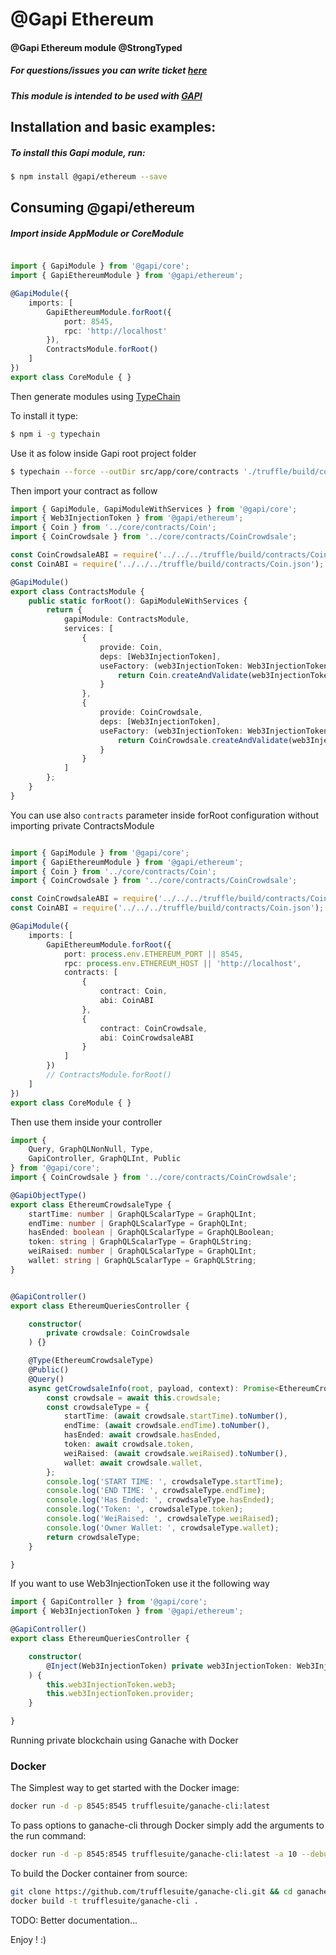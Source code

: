 # @Gapi Ethereum

#### @Gapi Ethereum module @StrongTyped

##### For questions/issues you can write ticket [here](http://gitlab.youvolio.com/gapi/ethereum/issues)
##### This module is intended to be used with [GAPI](https://github.com/Stradivario/gapi)

## Installation and basic examples:
##### To install this Gapi module, run:

```bash
$ npm install @gapi/ethereum --save
```

## Consuming @gapi/ethereum

##### Import inside AppModule or CoreModule
```typescript

import { GapiModule } from '@gapi/core';
import { GapiEthereumModule } from '@gapi/ethereum';

@GapiModule({
    imports: [
        GapiEthereumModule.forRoot({
            port: 8545,
            rpc: 'http://localhost'
        }),
        ContractsModule.forRoot()
    ]
})
export class CoreModule { }
```

Then generate modules using [TypeChain](https://github.com/Neufund/TypeChain)

To install it type:

```bash
$ npm i -g typechain
```

Use it as folow inside Gapi root project folder
```bash
$ typechain --force --outDir src/app/core/contracts './truffle/build/contracts/*.json'
```

Then import your contract as follow
```typescript
import { GapiModule, GapiModuleWithServices } from '@gapi/core';
import { Web3InjectionToken } from '@gapi/ethereum';
import { Coin } from '../core/contracts/Coin';
import { CoinCrowdsale } from '../core/contracts/CoinCrowdsale';

const CoinCrowdsaleABI = require('../../../truffle/build/contracts/CoinCrowdsale.json');
const CoinABI = require('../../../truffle/build/contracts/Coin.json');

@GapiModule()
export class ContractsModule {
    public static forRoot(): GapiModuleWithServices {
        return {
            gapiModule: ContractsModule,
            services: [
                {
                    provide: Coin,
                    deps: [Web3InjectionToken],
                    useFactory: (web3InjectionToken: Web3InjectionToken) => {
                        return Coin.createAndValidate(web3InjectionToken.web3, CoinABI.networks[Object.keys(CoinABI.networks)[0]].address);
                    }
                },
                {
                    provide: CoinCrowdsale,
                    deps: [Web3InjectionToken],
                    useFactory: (web3InjectionToken: Web3InjectionToken) => {
                        return CoinCrowdsale.createAndValidate(web3InjectionToken.web3, CoinCrowdsaleABI.networks[Object.keys(CoinCrowdsaleABI.networks)[0]].address);
                    }
                }
            ]
        };
    }
}

```

You can use also `contracts` parameter inside forRoot configuration without importing private ContractsModule
```typescript

import { GapiModule } from '@gapi/core';
import { GapiEthereumModule } from '@gapi/ethereum';
import { Coin } from '../core/contracts/Coin';
import { CoinCrowdsale } from '../core/contracts/CoinCrowdsale';

const CoinCrowdsaleABI = require('../../../truffle/build/contracts/CoinCrowdsale.json');
const CoinABI = require('../../../truffle/build/contracts/Coin.json');

@GapiModule({
    imports: [
        GapiEthereumModule.forRoot({
            port: process.env.ETHEREUM_PORT || 8545,
            rpc: process.env.ETHEREUM_HOST || 'http://localhost',
            contracts: [
                {
                    contract: Coin,
                    abi: CoinABI
                },
                {
                    contract: CoinCrowdsale,
                    abi: CoinCrowdsaleABI
                }
            ]
        })
        // ContractsModule.forRoot()
    ]
})
export class CoreModule { }
```


Then use them inside your controller
```typescript
import {
    Query, GraphQLNonNull, Type,
    GapiController, GraphQLInt, Public
} from '@gapi/core';
import { CoinCrowdsale } from '../core/contracts/CoinCrowdsale';

@GapiObjectType()
export class EthereumCrowdsaleType {
    startTime: number | GraphQLScalarType = GraphQLInt;
    endTime: number | GraphQLScalarType = GraphQLInt;
    hasEnded: boolean | GraphQLScalarType = GraphQLBoolean;
    token: string | GraphQLScalarType = GraphQLString;
    weiRaised: number | GraphQLScalarType = GraphQLInt;
    wallet: string | GraphQLScalarType = GraphQLString;
}


@GapiController()
export class EthereumQueriesController {

    constructor(
        private crowdsale: CoinCrowdsale
    ) {}

    @Type(EthereumCrowdsaleType)
    @Public()
    @Query()
    async getCrowdsaleInfo(root, payload, context): Promise<EthereumCrowdsaleType>  {
        const crowdsale = await this.crowdsale;
        const crowdsaleType = {
            startTime: (await crowdsale.startTime).toNumber(),
            endTime: (await crowdsale.endTime).toNumber(),
            hasEnded: await crowdsale.hasEnded,
            token: await crowdsale.token,
            weiRaised: (await crowdsale.weiRaised).toNumber(),
            wallet: await crowdsale.wallet,
        };
        console.log('START TIME: ', crowdsaleType.startTime);
        console.log('END TIME: ', crowdsaleType.endTime);
        console.log('Has Ended: ', crowdsaleType.hasEnded);
        console.log('Token: ', crowdsaleType.token);
        console.log('WeiRaised: ', crowdsaleType.weiRaised);
        console.log('Owner Wallet: ', crowdsaleType.wallet);
        return crowdsaleType;
    }

}

```
If you want to use Web3InjectionToken use it the following way
```typescript
import { GapiController } from '@gapi/core';
import { Web3InjectionToken } from '@gapi/ethereum';

@GapiController()
export class EthereumQueriesController {

    constructor(
        @Inject(Web3InjectionToken) private web3InjectionToken: Web3InjectionToken
    ) {
        this.web3InjectionToken.web3;
        this.web3InjectionToken.provider;
    }

}
```


Running private blockchain using Ganache with Docker

### Docker

The Simplest way to get started with the Docker image:

```Bash
docker run -d -p 8545:8545 trufflesuite/ganache-cli:latest
```

To pass options to ganache-cli through Docker simply add the arguments to
the run command:

```Bash
docker run -d -p 8545:8545 trufflesuite/ganache-cli:latest -a 10 --debug
```

To build the Docker container from source:

```Bash
git clone https://github.com/trufflesuite/ganache-cli.git && cd ganache-cli
docker build -t trufflesuite/ganache-cli .
```

TODO: Better documentation...

Enjoy ! :)
